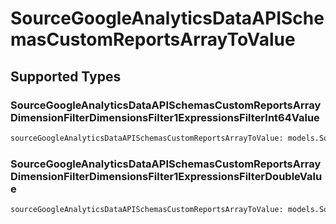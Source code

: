 # SourceGoogleAnalyticsDataAPISchemasCustomReportsArrayToValue


## Supported Types

### SourceGoogleAnalyticsDataAPISchemasCustomReportsArrayDimensionFilterDimensionsFilter1ExpressionsFilterInt64Value

```python
sourceGoogleAnalyticsDataAPISchemasCustomReportsArrayToValue: models.SourceGoogleAnalyticsDataAPISchemasCustomReportsArrayDimensionFilterDimensionsFilter1ExpressionsFilterInt64Value = /* values here */
```

### SourceGoogleAnalyticsDataAPISchemasCustomReportsArrayDimensionFilterDimensionsFilter1ExpressionsFilterDoubleValue

```python
sourceGoogleAnalyticsDataAPISchemasCustomReportsArrayToValue: models.SourceGoogleAnalyticsDataAPISchemasCustomReportsArrayDimensionFilterDimensionsFilter1ExpressionsFilterDoubleValue = /* values here */
```

